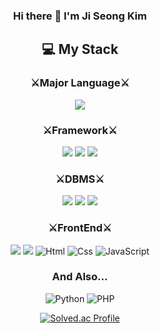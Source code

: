 <div align="center">


### Hi there 👋 I'm Ji Seong Kim <br/>

## 💻 My Stack
### ⚔Major Language⚔
<img src="https://img.shields.io/badge/Java-007396?style=for-the-badge&logo=Java&logoColor=white"/> <br>

### ⚔Framework⚔
<img src="https://img.shields.io/badge/Spring-6DB33F?style=for-the-badge&logo=Spring&logoColor=white"/> <img src="https://img.shields.io/badge/Spring%20Boot-6DB33F?style=for-the-badge&logo=Spring%20Boot&logoColor=black"/> <img src="https://img.shields.io/badge/django-092E20?style=for-the-badge&logo=django&logoColor=white"/><br>


### ⚔DBMS⚔
<img src="https://img.shields.io/badge/oracle-F80000?style=for-the-badge&logo=oracle&logoColor=white"/> <img src="https://img.shields.io/badge/MariaDB-003545?style=for-the-badge&logo=MariaDB&logoColor=white"/>
 <img src="https://img.shields.io/badge/MySQL-4479A1?style=for-the-badge&logo=MySQL&logoColor=white"/> <br>

### ⚔FrontEnd⚔
<img src="https://img.shields.io/badge/JSP-F7DF1E?style=for-the-badge&logo=JSP&logoColor=white"/> <img src="https://img.shields.io/badge/vuedotjs-4FC08D?style=for-the-badge&logo=vuedotjs&logoColor=white"/>  <img alt="Html" src ="https://img.shields.io/badge/HTML5-E34F26.svg?&style=for-the-badge&logo=HTML5&logoColor=white"/> 
<img alt="Css" src ="https://img.shields.io/badge/CSS3-1572B6.svg?&style=for-the-badge&logo=CSS3&logoColor=white"/> <img alt="JavaScript" src ="https://img.shields.io/badge/JavaScriipt-F7DF1E.svg?&style=for-the-badge&logo=JavaScript&logoColor=black"/> 

### And Also...
<img alt="Python" src ="https://img.shields.io/badge/Python-3776AB.svg?&style=for-the-badge&logo=Python&logoColor=white"/> <img alt="PHP" src ="https://img.shields.io/badge/php-777BB4.svg?&style=for-the-badge&logo=php&logoColor=white"/> 

[![Solved.ac Profile](http://mazassumnida.wtf/api/v2/generate_badge?boj=lears98)](https://solved.ac/lears98/)

</div>
